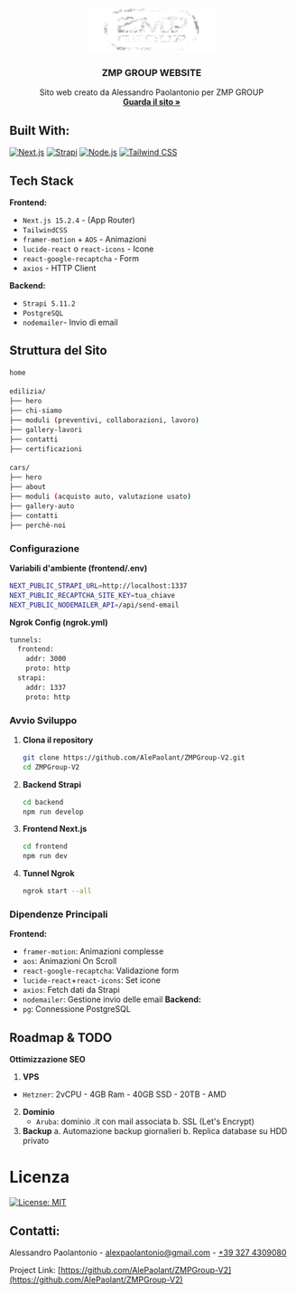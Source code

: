 <!-- PROJECT LOGO -->
<br />
<div align="center">
  <a href="https://github.com/AlePaolant/ZMPGroup-V2">
    <img src="frontend/public/images/logo-zmp-group-w-V2.png" alt="Logo" width="auto" height="80">
  </a>

  <h3 align="center">ZMP GROUP WEBSITE</h3>

  <p align="center">
    Sito web creato da Alessandro Paolantonio per ZMP GROUP
    <br />
    <a href="https://zmpgroup.it"><strong>Guarda il sito »</strong></a>
  </p>
</div>


## Built With:
[![Next.js](https://img.shields.io/badge/Next.js-15.2.4-000000?logo=next.js)](https://nextjs.org/)
[![Strapi](https://img.shields.io/badge/Strapi-5.11.2-2F2E8B?logo=strapi)](https://strapi.io/)
[![Node.js](https://img.shields.io/badge/Node.js-22.14.0-339933?logo=node.js)](https://nodejs.org/)
[![Tailwind CSS](https://img.shields.io/badge/Tailwind_CSS-3.4.3-06B6D4?logo=tailwind-css)](https://tailwindcss.com/)

 
## Tech Stack
**Frontend:** 
- `Next.js 15.2.4` - (App Router)
- `TailwindCSS` 
- `framer-motion` + `AOS` - Animazioni
- `lucide-react` o `react-icons` - Icone
- `react-google-recaptcha` - Form
- `axios` - HTTP Client

**Backend:**
- `Strapi 5.11.2`
- `PostgreSQL` 
- `nodemailer`- Invio di email


## Struttura del Sito
```bash
home

edilizia/
├── hero
├── chi-siamo
├── moduli (preventivi, collaborazioni, lavoro)
├── gallery-lavori
├── contatti
├── certificazioni

cars/
├── hero
├── about
├── moduli (acquisto auto, valutazione usato)
├── gallery-auto
├── contatti
├── perchè-noi
```

### Configurazione
**Variabili d'ambiente (frontend/.env)**
```bash
NEXT_PUBLIC_STRAPI_URL=http://localhost:1337
NEXT_PUBLIC_RECAPTCHA_SITE_KEY=tua_chiave
NEXT_PUBLIC_NODEMAILER_API=/api/send-email
```
**Ngrok Config (ngrok.yml)**
```bash
tunnels:
  frontend:
    addr: 3000
    proto: http
  strapi:
    addr: 1337
    proto: http
```

### Avvio Sviluppo

1. **Clona il repository**
   ```bash
   git clone https://github.com/AlePaolant/ZMPGroup-V2.git
   cd ZMPGroup-V2
   ```
2. **Backend Strapi**
   ```bash
   cd backend
   npm run develop
   ```
3. **Frontend Next.js**
   ```bash
   cd frontend
   npm run dev
   ```
4. **Tunnel Ngrok**
   ```bash
   ngrok start --all
   ```

### Dipendenze Principali
**Frontend:**
- `framer-motion`: Animazioni complesse
- `aos`: Animazioni On Scroll
- `react-google-recaptcha`: Validazione form
- `lucide-react`+`react-icons`: Set icone
- `axios`: Fetch dati da Strapi
- `nodemailer`: Gestione invio delle email
**Backend:**
- `pg`: Connessione PostgreSQL




## Roadmap & TODO
**Ottimizzazione SEO**
1. **VPS**
- `Hetzner`: 2vCPU - 4GB Ram - 40GB SSD - 20TB - AMD
2. **Dominio**
    - `Aruba`: dominio .it con mail associata
    b. SSL (Let's Encrypt)
3. **Backup**
    a. Automazione backup giornalieri
    b. Replica database su HDD privato

# Licenza
[![License: MIT](https://img.shields.io/badge/License-MIT-yellow.svg)](https://opensource.org/licenses/MIT)

## Contatti:
Alessandro Paolantonio  - [alexpaolantonio@gmail.com](mailto:alexpaolantonio@gmail.com) -  [+39 327 4309080](tel:+393274309080)

Project Link: [https://github.com/AlePaolant/ZMPGroup-V2](https://github.com/AlePaolant/ZMPGroup-V2)